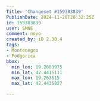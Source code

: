 ```yaml
---
Title: 'Changeset #159383839'
PublishDate: 2024-11-20T20:32:25Z
id: 159383839
user: SMNE
comment: novo
created_by: iD 2.30.4
tags:
- Montenegro
- Podgorica
bbox:
  min_lon: 19.2603975
  min_lat: 42.4415111
  max_lon: 19.263615
  max_lat: 42.4436827

---
```

